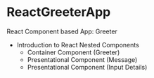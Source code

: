# ReactGreeterApp

React Component based App: Greeter
- Introduction to React Nested Components 
    - Container Component (Greeter)
    - Presentational Component (Message)
    - Presentational Component (Input Details)
